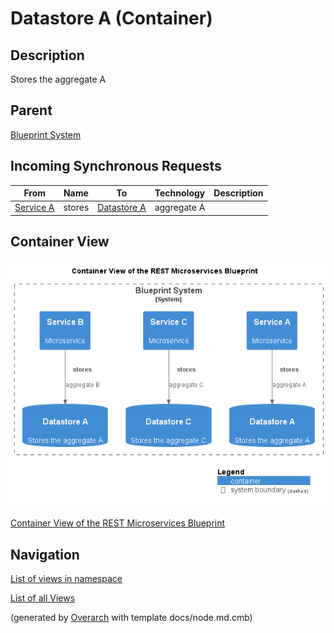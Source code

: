 
# Datastore A (Container)
## Description
Stores the aggregate A

## Parent
[Blueprint System](../../../../../software-development/architecture/blueprint/microservices/rest/system.md)
## Incoming Synchronous Requests 
| From | Name | To | Technology | Description |
|---|---|---|---|---|
| [Service A](../../../../../software-development/architecture/blueprint/microservices/rest/service-a.md) | stores | [Datastore A](../../../../../software-development/architecture/blueprint/microservices/rest/datastore-a.md) | aggregate A |

## Container View
![Container View of the REST Microservices Blueprint](../../../../../software-development/architecture/blueprint/microservices/rest/container-view.png)

[Container View of the REST Microservices Blueprint](../../../../../software-development/architecture/blueprint/microservices/rest/container-view.md)


## Navigation
[List of views in namespace](./views-in-namespace.md)

[List of all Views](../../../../../views.md)


(generated by [Overarch](https://github.com/soulspace-org/overarch) with template docs/node.md.cmb)
